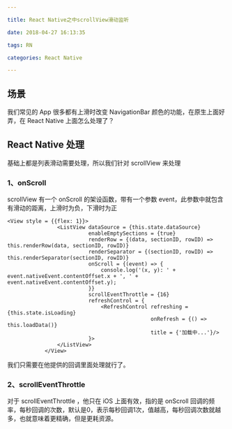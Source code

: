 ```yaml
---

title: React Native之中scrollView滑动监听

date: 2018-04-27 16:13:35

tags: RN

categories: React Native

---
```


## 场景

我们常见的 App 很多都有上滑时改变 NavigationBar 颜色的功能，在原生上面好弄，在 React Native 上面怎么处理了？

## React Native 处理

基础上都是列表滑动需要处理，所以我们针对 scrollView 来处理

### 1、onScroll

scrollView 有一个 onScroll 的架设函数，带有一个参数 event，此参数中就包含有滑动的距离，上滑时为负，下滑时为正

```
<View style = {{flex: 1}}>
                <ListView dataSource = {this.state.dataSource}
                          enableEmptySections = {true}
                          renderRow = {(data, sectionID, rowID) => this.renderRow(data, sectionID, rowID)}
                          renderSeparator = {(sectionID, rowID) => this.renderSeparator(sectionID, rowID)}
                          onScroll = {(event) => {
                              console.log('(x, y): ' + event.nativeEvent.contentOffset.x + ', ' + event.nativeEvent.contentOffset.y);
                          }}
                          scrollEventThrottle = {16}
                          refreshControl = {
                              <RefreshControl refreshing = {this.state.isLoading}
                                              onRefresh = {() => this.loadData()}
                                              title = {'加载中...'}/>
                          }>
                </ListView>
            </View>
```

我们只需要在他提供的回调里面处理就行了。


### 2、scrollEventThrottle

对于 scrollEventThrottle ，他只在 iOS 上面有效，指的是 onScroll 回调的频率，每秒回调的次数，默认是0，表示每秒回调1次，值越高，每秒回调次数就越多，也就意味着更精确，但是更耗资源。


